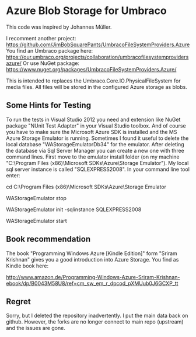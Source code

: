 Azure Blob Storage for Umbraco
==============================
This code was inspired by Johannes Müller.

I recomment another project: https://github.com/JimBobSquarePants/UmbracoFileSystemProviders.Azure
You find an Umbraco package here: https://our.umbraco.org/projects/collaboration/umbracofilesystemprovidersazure/
Or use NuGet package: https://www.nuget.org/packages/UmbracoFileSystemProviders.Azure/

This is intended to replaces the Umbraco.Core.IO.PhysicalFileSystem for media files. 
All files will be stored in the configured Azure storage as blobs.

Some Hints for Testing
-----------------------
To run the tests in Visual Studio 2012 you need and extension like NuGet package "NUnit Test Adapter" in your Visual Studio toolbox.
And of course you have to make sure the Microsoft Azure SDK is installed and the MS Azure Storage Emulator is running. 
Sometimes I found it useful to delete the local database "WAStorageEmulatorDb34" for the emulator. 
After deleting the database via Sql Server Manager you can create a new one with three command lines. 
First move to the emulator install folder (on my machine "C:\Program Files (x86)\Microsoft SDKs\Azure\Storage Emulator").
My local sql server instance is called "SQLEXPRESS2008".
In your command line tool enter:

cd C:\Program Files (x86)\Microsoft SDKs\Azure\Storage Emulator

WAStorageEmulator stop

WAStorageEmulator init -sqlinstance SQLEXPRESS2008

WAStorageEmulator start

Book recommendation
-------------------
The book "Programming Windows Azure [Kindle Edition]" form "Sriram Krishnan" gives you a good introduction into Azure Storage.
You find as Kindle book here:

http://www.amazon.de/Programming-Windows-Azure-Sriram-Krishnan-ebook/dp/B0043M58U8/ref=cm_sw_em_r_dpcod_pXMUub0J6GCXP_tt

Regret
-------
Sorry, but I deleted the repository inadvertently. I put the main data back on github. However, the forks are no longer connect to main repo (upstream) and the issues are gone. 
